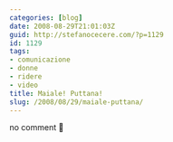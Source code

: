 ```yaml
---
categories: [blog]
date: 2008-08-29T21:01:03Z
guid: http://stefanocecere.com/?p=1129
id: 1129
tags:
- comunicazione
- donne
- ridere
- video
title: Maiale! Puttana!
slug: /2008/08/29/maiale-puttana/
---
```


no comment 🙂